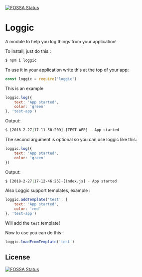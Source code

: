 [![FOSSA Status](https://app.fossa.io/api/projects/git%2Bgithub.com%2FAndre221%2Floggic.svg?type=shield)](https://app.fossa.io/projects/git%2Bgithub.com%2FAndre221%2Floggic?ref=badge_shield)

Loggic
============
A module to help you log things from your application!

To install, just do this  :
```bash
$ npm i loggic 
```

To use it in your application write this at the top of your app:
```js
const loggic = require('loggic')
```

This is an example
```js
loggic.log({
    text: 'App started',
    color: 'green'
}, 'test-app')
```
Output:
```bash
$ [2018-2-27|17-11-50:209]-[TEST-APP] - App started
```
The second argument is optional so you can use loggic like this:
```js
loggic.log({
    text: 'App started',
    color: 'green'
})
```
Output:
```bash
$ [2018-2-27|17-12-46:25]-[index.js] - App started
```

Also Loggic support templates, example : 
```js
loggic.addTemplate('test', {
    text: 'App started',
    color: 'red'
}, 'test-app')
``` 
Will add the `test` template!

Now to use you can do this  :
```js
loggic.loadFromTemplate('test')
```


## License
[![FOSSA Status](https://app.fossa.io/api/projects/git%2Bgithub.com%2FAndre221%2Floggic.svg?type=large)](https://app.fossa.io/projects/git%2Bgithub.com%2FAndre221%2Floggic?ref=badge_large)